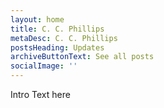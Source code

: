```yaml
---
layout: home
title: C. C. Phillips
metaDesc: C. C. Phillips
postsHeading: Updates
archiveButtonText: See all posts
socialImage: ''
---
```


Intro Text here
